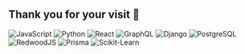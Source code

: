 ## Thank you for your visit 👋

![JavaScript](https://img.shields.io/badge/-JavaScript-F7DF1E?style=plastic&logo=JavaScript&logoColor=black)
![Python](https://img.shields.io/badge/-Python-3776AB?style=plastic&logo=python&logoColor=white)
![React](https://img.shields.io/badge/-React-61DAFB?style=plastic&logo=react&logoColor=black)
![GraphQL](https://img.shields.io/badge/-GraphQL-E10098?style=plastic&logo=graphql&logoColor=white)
![Django](https://img.shields.io/badge/-Django-092E20?style=plastic&logo=django&logoColor=white)
![PostgreSQL](https://img.shields.io/badge/-PostgreSQL-336791?style=plastic&logo=postgresql&logoColor=white)
![RedwoodJS](https://img.shields.io/badge/-RedwoodJS-BF4722?style=plastic&logo=redwoodjs&logoColor=white)
![Prisma](https://img.shields.io/badge/-Prisma-2D3748?style=plastic&logo=prisma&logoColor=white)
![Scikit-Learn](https://img.shields.io/badge/-Scikit--Learn-F7931E?style=plastic&logo=scikit-learn&logoColor=white)





<!--
**ofayyaz/ofayyaz** is a ✨ _special_ ✨ repository because its `README.md` (this file) appears on your GitHub profile.

Here are some ideas to get you started:

- 🔭 I’m currently working on ...
- 🌱 I’m currently learning ...
- 👯 I’m looking to collaborate on ...
- 💬 Ask me about ...
- 📫 How to reach me: ...
- 😄 Pronouns: ...
- ⚡ Fun fact: ...
-->
